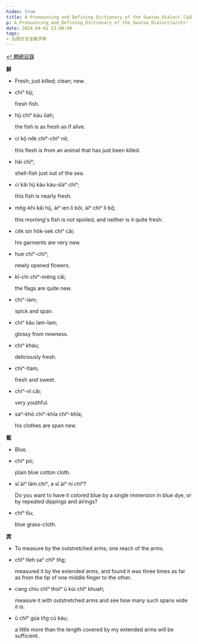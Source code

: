 ```yaml
---
hiden: true
title: A Pronouncing and Defining Dictionary of the Swatow Dialect (汕頭方言音義字典) / chiⁿ
p: A_Pronouncing_and_Defining_Dictionary_of_the_Swatow_Dialect/w/chiⁿ
date: 2024-04-01 23:00:00
tags: 
- 汕頭方言音義字典
---
```


[↩️ 轉總目錄](/A_Pronouncing_and_Defining_Dictionary_of_the_Swatow_Dialect)


**鮮**
- Fresh; just killed; clean; new.

- chiⁿ hṳ̂;

  fresh fish.

- hṳ̂ chiⁿ kàu ûah;

  the fish is as fresh as if alive.

- cí kò̤ nêk chiⁿ-chiⁿ nē;

  this flesh is from an animal that has just been killed.

- hái chiⁿ;

  shell-fish just out of the sea.

- cí kâi hṳ̂ kàu káu-sîaⁿ chiⁿ;

  this fish is nearly fresh.

- mn̂g-khí kâi hṳ̂, àiⁿ ien li bŏi, àiⁿ chiⁿ li bô̤;

  this morning's fish is not spoiled, and neither is it quite fresh.

- cêk sin hôk-sek chiⁿ căi;

  his garments are very new.

- hue chiⁿ-chiⁿ;

  newly opened flowers.

- kî-chì chiⁿ-mêng căi;

  the flags are quite new.

- chiⁿ-īam;

  spick and span.

- chiⁿ kàu īam-īam;

  glossy from newness.

- chiⁿ kháu;

  deliciously fresh.

- chiⁿ-tîam;

  fresh and sweet.

- chiⁿ-nî căi;

  very youthful.

- saⁿ-khò chiⁿ-khīa chiⁿ-khīa;

  his clothes are span new.

**藍**
- Blue.

- chíⁿ pò;

  plain blue cotton cloth.

- sĭ àiⁿ làm chíⁿ, a sĭ àiⁿ ní chíⁿ?

  Do you want to have it colored blue by a single immersion in blue dye, or by repeated dippings and airings?

- chíⁿ tĭu;

  blue grass-cloth.

**庹**
- To measure by the outstretched arms; one reach of the arms.

- chîⁿ tîeh saⁿ chîⁿ tn̂g;

  measured it by the extended arms, and found it was three times as far as from the tip of one middle finger to the other.

- cang chíu chîⁿ thóiⁿ ŭ kúi chîⁿ khuah;

  measure it with outstretched arms and see how many such spans wide it is.

- ŭ chîⁿ gūa tn̂g cū kàu;

  a little more than the length covered by my extended arms will be sufficient.